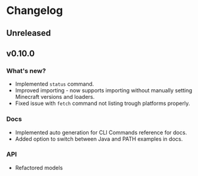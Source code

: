 # Changelog

## Unreleased

## v0.10.0

### What's new?

- Implemented `status` command.
- Improved importing - now supports importing without manually setting Minecraft
versions and loaders.
- Fixed issue with `fetch` command not listing trough platforms properly.

### Docs
- Implemented auto generation for CLI Commands reference for docs.
- Added option to switch between Java and PATH examples in docs.

### API
- Refactored models
